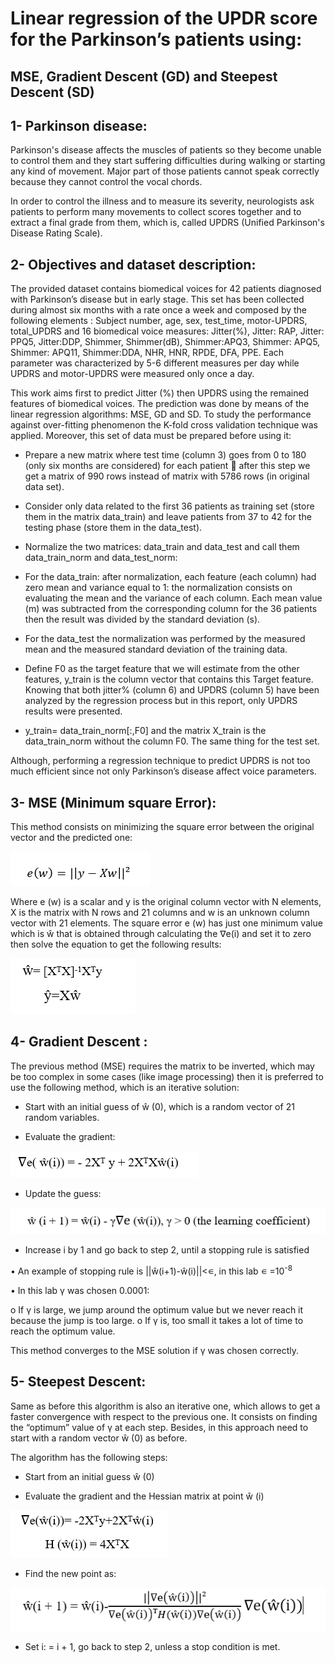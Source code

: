 # Linear regression of the UPDR score for the Parkinson’s patients using: 
## MSE, Gradient Descent (GD) and Steepest Descent (SD)
## 1- Parkinson disease: 
Parkinson's disease affects the muscles of patients so they become unable to control them and they start suffering difficulties during walking or starting any kind of movement. Major part of those patients cannot speak correctly because they cannot control the vocal chords. 

In order to control the illness and to measure its severity, neurologists ask patients to perform many movements to collect scores together and to extract a final grade from them, which is, called UPDRS (Unified Parkinson's Disease Rating Scale).
## 2- Objectives and dataset description: 
The provided dataset contains biomedical voices for 42 patients diagnosed with Parkinson’s disease but in early stage. This set has been collected during almost six months with a rate once a week and composed by the following elements : Subject number, age, sex, test_time, motor-UPDRS, total_UPDRS and 16 biomedical voice measures: Jitter(%), Jitter: RAP, Jitter: PPQ5, Jitter:DDP, Shimmer, Shimmer(dB), Shimmer:APQ3, Shimmer: APQ5, Shimmer: APQ11, Shimmer:DDA, NHR, HNR, RPDE, DFA, PPE. Each parameter was characterized by 5-6 different measures per day while UPDRS and motor-UPDRS were measured only once a day. 

This work aims first to predict Jitter (%) then UPDRS using the remained features of biomedical voices. The prediction was done by means of the linear regression algorithms: MSE, GD and SD. To study the performance against over-fitting phenomenon the K-fold cross validation technique was applied. 
Moreover, this set of data must be prepared before using it: 

- Prepare a new matrix where test time (column 3) goes from 0 to 180 (only six months are considered) for each patient  after this step we get a matrix of 990 rows instead of matrix with 5786 rows (in original data set).

- Consider only data related to the first 36 patients as training set (store them in the matrix data_train) and leave patients from 37 to 42 for the testing phase (store them in the data_test).

- Normalize the two matrices: data_train and data_test and call them data_train_norm and 
data_test_norm: 

-	For the data_train: after normalization, each feature (each column) had zero mean and variance equal to 1: the normalization consists on evaluating the mean and the variance of each column. Each mean value (m) was subtracted from the corresponding column for the 36 patients then the result was divided by the standard deviation (s).

-	For the data_test the normalization was performed by the measured mean and the measured standard deviation of the training data.

- Define F0 as the target feature that we will estimate from the other features, y_train is the column vector that contains this Target feature. Knowing that both jitter% (column 6) and UPDRS (column 5) have been analyzed by the regression process but in this report, only UPDRS results were presented.

- y_train= data_train_norm[:,F0] and the matrix X_train is the data_train_norm without the column F0. The same thing for the test set.

Although, performing a regression technique to predict UPDRS is not too much efficient since not only Parkinson’s disease affect voice parameters.

## 3- MSE (Minimum square Error): 
This method consists on minimizing the square error between the original vector and the predicted one:

![alt text](https://github.com/BaddyMAK/Linear-regression-with-ML/blob/main/results/eq.PNG)

Where e (w) is a scalar and y is the original column vector with N elements, X is the matrix with N rows and 21 columns and w is an unknown column vector with 21 elements. The square error e (w) has just one minimum value which is ŵ that is obtained through calculating the ∇e(i) and set it to zero then solve the equation to get the following results:

![alt text](https://github.com/BaddyMAK/Linear-regression-with-ML/blob/main/results/eq%202.PNG)

## 4- Gradient Descent :
The previous method (MSE) requires the matrix to be inverted, which may be too complex in some cases (like image processing) then it is preferred to use the following method, which is an iterative solution: 

- Start with an initial guess of ŵ (0), which is a random vector of 21 random variables. 

- Evaluate the gradient:

![alt text](https://github.com/BaddyMAK/Linear-regression-with-ML/blob/main/results/eq3.PNG)

- Update the guess:  

![alt text](https://github.com/BaddyMAK/Linear-regression-with-ML/blob/main/results/eq4.PNG)

- Increase i by 1 and go back to step 2, until a stopping rule is satisfied 

•	An example of stopping rule is ||ŵ(i+1)-ŵ(i)||<∊, in this lab ∊ =10<sup>-8</sup>

•	In this lab γ was chosen 0.0001:

  o	If γ is large, we jump around the optimum value but we never reach it because the jump is too large. 
  o	If γ is, too small it takes a lot of time to reach the optimum value.
  
This method converges to the MSE solution if γ was chosen correctly.

## 5- Steepest Descent:
Same as before this algorithm is also an iterative one, which allows to get a faster convergence with respect to the previous one. It consists on finding the “optimum” value of γ at each step. Besides, in this approach need to start with a random vector ŵ (0) as before.

The algorithm has the following steps:

- Start from an initial guess ŵ (0)

- Evaluate the gradient and the Hessian matrix at point ŵ (i)

![alt text](https://github.com/BaddyMAK/Linear-regression-with-ML/blob/main/results/eq5.PNG)

- Find the new point as:

![alt text](https://github.com/BaddyMAK/Linear-regression-with-ML/blob/main/results/eq6.PNG)

- Set i: = i + 1, go back to step 2, unless a stop condition is met.



















